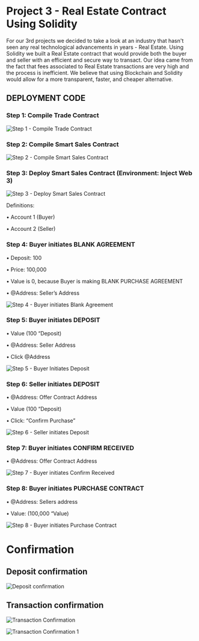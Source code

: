 # Project 3 - Real Estate Contract Using Solidity

For our 3rd projects we decided to take a look at an industry that hasn't seen any real technological advancements in years - Real Estate. Using Solidity we built a Real Estate contract that would provide both the buyer and seller with an efficient and secure way to transact. Our idea came from the fact that fees associated to Real Estate transactions are very high and the process is inefficient. We believe that using Blockchain and Solidity would allow for a more transparent, faster, and cheaper alternative.

## DEPLOYMENT CODE

### Step 1: Compile Trade Contract
![Step 1 - Compile Trade Contract](https://user-images.githubusercontent.com/74984280/120895214-fac1f880-c5e9-11eb-9570-d65884b3e2b7.png)

### Step 2: Compile Smart Sales Contract 
![Step 2 - Compile Smart Sales Contract](https://user-images.githubusercontent.com/74984280/120895228-07465100-c5ea-11eb-8c38-45e47b07b4d0.png)

### Step 3: Deploy Smart Sales Contract (Environment: Inject Web 3) 
![Step 3 - Deploy Smart Sales Contract](https://user-images.githubusercontent.com/74984280/120895240-13321300-c5ea-11eb-8a34-93ce972feae7.png)

Definitions: 

•	Account 1 (Buyer)

•	Account 2 (Seller) 

### Step 4: Buyer initiates BLANK AGREEMENT 
•	Deposit: 100

•	Price: 100,000

•	Value is 0, because Buyer is making BLANK PURCHASE AGREEMENT 

•	@Address: Seller’s Address 

![Step 4 - Buyer initiates Blank Agreement](https://user-images.githubusercontent.com/74984280/120895264-2a710080-c5ea-11eb-8c44-624964052453.png)


### Step 5: Buyer initiates DEPOSIT 

•	Value (100 “Deposit)

•	@Address: Seller Address 

•	Click @Address

![Step 5 - Buyer Initiates Deposit](https://user-images.githubusercontent.com/74984280/120895268-2f35b480-c5ea-11eb-9f8f-2fd389439f80.png)


### Step 6: Seller initiates DEPOSIT 

•	@Address: Offer Contract Address 

•	Value (100 “Deposit) 

•	Click: “Confirm Purchase”

![Step 6 - Seller initiates Deposit](https://user-images.githubusercontent.com/74984280/120895275-33fa6880-c5ea-11eb-8aeb-b1f6104249da.png)

### Step 7: Buyer initiates CONFIRM RECEIVED 

•	@Address: Offer Contract Address 

![Step 7 - Buyer initiates Confirm Received](https://user-images.githubusercontent.com/74984280/120895279-38bf1c80-c5ea-11eb-9207-afe98d7253e5.png)


### Step 8: Buyer initiates PURCHASE CONTRACT 

•	@Address: Sellers address 

•	Value: (100,000 “Value) 

![Step 8 - Buyer initiates Purchase Contract](https://user-images.githubusercontent.com/74984280/120895284-3e1c6700-c5ea-11eb-8ddf-68e55ac44126.png)


# Confirmation

## Deposit confirmation

![Deposit confirmation](https://user-images.githubusercontent.com/74984280/120895297-4eccdd00-c5ea-11eb-9cd7-3bdab94eea09.png)

## Transaction confirmation

![Transaction Confirmation](https://user-images.githubusercontent.com/74984280/120895311-59877200-c5ea-11eb-948b-3c8468871108.png)

![Transaction Confirmation 1](https://user-images.githubusercontent.com/74984280/120895315-5b513580-c5ea-11eb-9859-766fb9108330.png)



